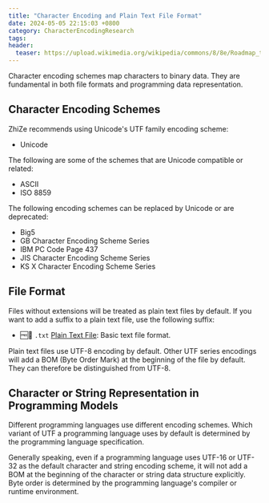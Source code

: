 ```yaml
---
title: "Character Encoding and Plain Text File Format"
date: 2024-05-05 22:15:03 +0800
category: CharacterEncodingResearch
tags:
header:
  teaser: https://upload.wikimedia.org/wikipedia/commons/8/8e/Roadmap_to_Unicode_BMP.svg
---
```


Character encoding schemes map characters to binary data. They are fundamental in both file formats and programming data representation.

## Character Encoding Schemes

ZhiZe recommends using Unicode's UTF family encoding scheme:

* Unicode

The following are some of the schemes that are Unicode compatible or related:

* ASCII
* ISO 8859

The following encoding schemes can be replaced by Unicode or are deprecated:

* Big5
* GB Character Encoding Scheme Series
* IBM PC Code Page 437
* JIS Character Encoding Scheme Series
* KS X Character Encoding Scheme Series

## File Format

Files without extensions will be treated as plain text files by default. If you want to add a suffix to a plain text file, use the following suffix:

* 🆓📖 `.txt` [Plain Text File](/fileformatresearch/2024/04/07/text-file): Basic text file format.

Plain text files use UTF-8 encoding by default. Other UTF series encodings will add a BOM (Byte Order Mark) at the beginning of the file by default. They can therefore be distinguished from UTF-8.

## Character or String Representation in Programming Models

Different programming languages use different encoding schemes. Which variant of UTF a programming language uses by default is determined by the programming language specification.

Generally speaking, even if a programming language uses UTF-16 or UTF-32 as the default character and string encoding scheme, it will not add a BOM at the beginning of the character or string data structure explicitly. Byte order is determined by the programming language's compiler or runtime environment.
